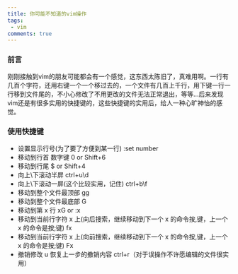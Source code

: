 ```yaml
---
title: 你可能不知道的vim操作
tags: 
 - vim
comments: true
---
```

### 前言
刚刚接触到vim的朋友可能都会有一个感觉，这东西太陈旧了，真难用啊。一行有几百个字符，还用右键一个一个移过去的，一个文件有几百上千行，用下键一行一行移到文件尾的，不小心修改了不用更改的文件无法正常退出，等等...后来发现vim还是有很多实用的快捷键的，这些快捷键的实用后，给人一种心旷神怡的感觉。
### 使用快捷键
* 设置显示行号(为了要了方便到某一行) :set number 
* 移动到行首 数字键 0 or Shift+6 
* 移动到行尾 $ or Shift+4 
* 向上\下滚动半屏 ctrl+u\d
* 向上\下滚动一屏(这个比较实用，记住) ctrl+b\f 
* 移动到整个文件最顶部 gg 
* 移动到整个文件最底部 G 
* 移动到第 x 行 xG or :x 
* 移动到当前行字符 x 上(向后搜索，继续移动到下一个 x 的命令按,键，上一个 x 的命令是按;键) fx 
* 移动到当前行字符 x 上(向前搜索，继续移动到下一个 x 的命令按,键，上一个 x 的命令是按;键) Fx 
* 撤销修改 u 
恢复上一步的撤销内容 ctrl+r（对于误操作不许愿编辑的文件很实用）




